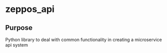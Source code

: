# zeppos_api

## Purpose

Python library to deal with common functionality in creating a microservice api system

